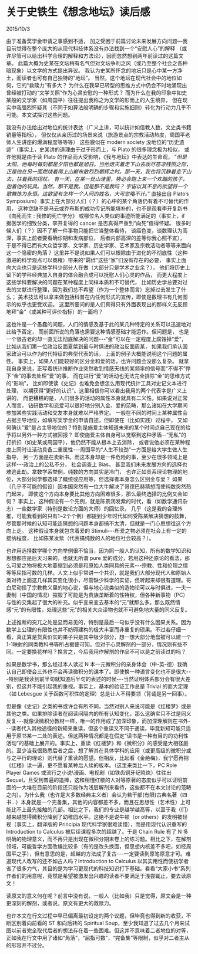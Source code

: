 # 关于史铁生《想念地坛》读后感
2015/10/3

由于准备奖学金申请之事感到不适，
加之受困于前篇讨论未来发展方向问题—我目前觉得在整个庞大的从现代科技体系没有办法找到一个“安慰人心”的解释
（或许尽管可以给出科学合理的解释和方法论），因而忽然想到两年前读过的这篇文章。
此篇大概为史某在文坛稍有名气但对文坛争利之风（或乃至整个社会之各种暗现象）以文学的方式提出异议。
我认为史某所怀念的地坛只是心中某一方净土，而读者也可有自己独特的“地坛”。
当然，这个地坛在现代社会中的地位如何，它的“救赎力”有多大？
为什么在我早已转型的思维方式中仍会不时地涌现出曾经被打动的“文学关照”作为心灵安慰的一种形式？
而为什么在我的印象中如史某般的文学家（如周国平）往往提出我称之为文学的形而上的人生境界，
但在现实中我强烈怀疑其（不同于如算法般明确的步骤和实施细则）转化为行动力几乎不可能。本文试探讨这些问题。

我没有办法给出对地位的统计表达（广义上讲，可以统计如信教人数，文史类书籍销量等指标），
但仅仅从亲历过的场景来说（旅游景点的宗教活动热度，周国平老师人生讲座的爆满程度等等等）
这些貌似在 modern society 没地位的“历史遗迹”（事实上，史某讲的道理由于过于形而上，与 Plato 的很多理念极为相似，
或许他就是由于读 Plato 的作品而大受影响，《我与地坛》中表达的生命观，
“_但是太阳，他每时每刻都是夕阳也都是旭日。当他熄灭着走下山去收尽苍凉残照之际，
正是他在另一面燃烧着爬上山巅布散烈烈朝辉之时。那一天，我也将沉静着走下山去，扶着我的拐杖。
有一天，在某一处山洼里，势必会跑上来一个欢蹦的孩子，抱着他的玩具。当然，那不是我。但是那不是我吗？
宇宙以其不息的欲望将一个歌舞炼为永恒。这欲望有怎样一个人间的姓名，大可忽略不计。_”
直接出自 Plato’s Symposium）事实上在大部分人们（？）的心中的某个角落仍有着不可替代的作用，
这种空缺不是马云或乔布斯的成功传记所能填补的，也不是观看李开复新书《向死而生 : 我修的死亡学分》
或哪位名人类似的事迹所能满足的（事实上，if 据医学的细致分类，李开复得的 cancer 是否真得严重到“向死”值得怀疑。
很多时候人们（？）因不了解一件事物只能把它当整体看待，
谈癌色变，谈数理认为高深，事实上前者要看确诊期和发病部位，
后者内部高深的差等你我心照不宣）， 
于是不得已而有大众哲学家、文学家、历史学家、艺术家及宗教活动者等等来面向这一个隐密的角落？
这里并不是说如果人们可以根除由于进化的不彻底性（这种激进的科学观点可以商榷）带来的“羁绊”这些“家”们没有存在的必要，
事实上面向大众也只是这些学科少部分人在做（大部分只是学术之业余？），
他们将历史上留下的学科经典加入自身的体会融合成可以抚慰人们心灵的作品，
而更大程度上这些学科要解决的问题在某种程度上同样本质和不可替代，
比如历史学总要对过去的文献进行整理，因为我们总不希望（作为一个整体而言）忘掉过去发生了什么；
美术技法可以拿来做包括科普在内任何形式的宣传，即使是数理书有几何图示的似乎也更受欢迎。
这里所要问的是人们真得只有外面表现出的那样义无反顾地拜“金”（或某种可评价指标）的一面吗？

这也许是一个愚蠢的问题，人们的情感及基于此的某几种特定的关系可以迅速地对此给予否定，
而前面所说的角落也需要这种情感基础才能运作。但问题是，
也是一个很古老的却一直无法彻底解决的问题---“金”可以在一定程度上腐蚀掉“爱”，
比如从我们第一位政治反面夏桀到最与时俱进的政治反面周某，
如果我们承认国家政治可以作为时代特征的典型代表的话，
上面的例子大概能说明这个问题的属性。
事实上，如果人们能较好的区分金和爱的话，也许问题会没那么复杂。
就拿我自身来说，正写着统计推断作业突然收到情感天线的某频率的信号而“不得不”停下“金”的事去处理“爱”的事，
而在进行“爱”的活动也无法完全排除“金”的思维方式的“影响”，
比如即使读《史记》也难免会想怎么用现代统计工具对史记文本进行处理，
以期获得“更好的认识”。这里相信你可以看出我用的两个代表字是广义上讲的，
而更糟糕的是，人们很多的活动的属性本身就具有二义性。如果说对正常人而言，
钻研数学和恋爱可以很好地分别入金、爱的范畴，那么诸如在大学期间参加某些实践活动和交友本身就难以严格界定。
一般在不同的时间上某种属性会占据主导地位，如填写奖学金的申请自述，但即使在（比如实践）过程中，
又如何确认“爱”是占主导地位的？特别是施爱主体知道未来的某个时间点自己现在的给予将以另外一种方式被回报？
即使施爱主体自身可以觉察到这种矛盾--“无私”的打折扣（如史某或周国平），他仍然不能从根本上去消除，
或者说他必须在某种程度上同时让活动具备二重属性---周国平的“人生不较劲”一方面是给大学生做人生指导，
另一方面是在卖新书。而这本身却是一件危险的事，至少在很多领域上是这样---政治上的公私不分，
社会调查上 Bias。 甚至我们未来发展方向的选择也难逃此劫。拿数学系举例，纯数的方向其实是冷门，
也许正如贵系理论物理的地位，大部分同学都选择了概统或应用等，但选择者本身怎么区别金与爱？
如果（几乎不可能的假设）因本国突然有一位大牛解决了哥德巴赫猜想而使纯数突然热门起来，
即使这个方向本身要比其他方向困难很多，那么最终选择的比例又会如何？
事实上，这种假设有一个先例，就是陈景润发紫的时代，看（如数学通讯杂志）一些数学家（特别是数论方面的大师）的回忆录，
几乎（这是我的合理外推，可能我看到的只有1~2个个例）都提到少年时代如何受陈某解决猜想的鼓舞，
尽管那时候的认知可能连猜想的问题本身都搞不太清，但就是一门心思想往这个方向上走。
这种假设本身就包含着爱的 Stimuli---所爱之物必须在社会上有一定的接纳程度，
比如陈某发紫（代表搞纯数的人的地位社会较高？）。

也许用选择数学哪个方向举例很不恰当，因为照一般人的认知，所有的数学知识和思想都应是后天习来的，也就无所谓 pure 爱的成分，若用这种还原论的看法，那么可爱之物将极大地萎缩到必须是和原始人类同具的元素---宗教、性和伦理之情等等屈指可数的几样。人文上似乎常讲一个共识，就是我们大部分现代人和原始人类对待上面这几样其实变化很小，尽管缺少科学的实证，但听起来却很有道理。哥白尼动摇了宗教教义里的地心说，但与地心说类似的造物论可以与时俱进，一夫一妻制（中国的情况）摧毁了可能是为贵族垄断着的性特权，但各种新事物（PC）与性的交集起了很大的补充。似乎变来变去基本的“元”就那么多。那么既然情感“元”的有限性，处理这些“元”的相关大众读物也就不可避免地大量的同义反复。

上述推断的突兀之处是显而易见的，特别是最后一句似乎没有什么因果关系。因为数学上公理的有限性也并不妨碍建构的极大丰富而非重复的硕果。不过若仔细一看，真正算是货真价实的果子只是其中极少部分，想一想大部分地盘被可以建一个1-1映射的同类教科书等所占据便可知。但对于心灵解剂的一部分，情况则有些不同。一定要换花样吗？换言之，今后我用作解剂的作品不可以是之前读过的吗？

如果是数学书，那么经过本人读过 N 本一元微积分的亲身体会（中-英-德）我确认自己即使会三外也不会再读微积分的课本了。即使换一种语言变化也不是很大---特别是我读到前半句就知道后半句的表述的时候---当然证明体系部分会有很大差别，但这并不能引起我的重视。事实上，基本的验证工作总是 Trivial 的而大定理（如 Lebesgue 关于函数可积性的定理）总是让人不得要领（背诵是另一回事）。

但是像《史记》之类的书或许会有所不同，当然对别人来说可能是《红楼梦》或是其他之类。如果排除读者在阅读间隔内的所有认知变化，那么这确实只不过是同义反复---就像读微积分教材一样，唯一的作用成了加深印象，而加深理解则在书外---读者代入其他途径的新知来重读，但这个重读又不同于通读，毕竟新知可能只适用于原书某一二处的表述。但这两种情况都是在假定“读书是一种有目的的功利性活动”的基础上展开的。事实上，重读《红楼梦》和《微积分》的感受是大相径庭的。至少当我很熟悉后者之后，想了解其在具体学科的应用（或更高级的微积分或与之平行的理论）则代替了重读的愿望。但相反，比起看《金艵梅》，我宁愿再把《红楼》读一遍，更不愿看某种后人续的版本。（这里来类比一下，PC Role Player Games 或流行之小说\漫画、电视剧（如铁齿铜牙纪晓岚）往往出 Sequel，且受到普遍的追捧，这和稍懂红楼的人对等原著的态度似乎可以证明前面的一大堆在目前的阶段还只能作为浅层解剂来看待，这些都不在本文讨论的范畴之内）。为什么我（也许是大多数经典主义者）会认为若干部(有限)古典名著（四书…）本身就是一个完备集，其他的内容都差不多，而且在思想性（艺术性）上可能比不上最先接触的几部。相比之下，我们的专业是越学越高等，以至于我（们）越来越觉得微积分降到了幼稚园水平。这绝不是说牛顿（or others）的发明被轻视（事实上，翻译版的 Principia 现代科学家很难读懂），而是用现代认识重写的
Introduction to Calculus 被后续课程多次的超越了。于是 Chain Rule 有了 N 多明确的物理意义，而不再只是出现在微积分期末卷上的练习题。相比之下，在解剂领域，可能哲学方面改编比较多（有的是改头换面，但思想内核差不多吧，如经周国平之手），但有意思的是，超越的方法成了复古---一定要读到原笔原意才可。难道现代人改写的还不如古人吗？Introduction to Calculus 以其实用性而使初学者省了很多力气，其目的是为学习更现代的科技知识打下基础。看看“大家小书”系列作者们的用意呢，竟然是希望被激发出兴趣的读者不要满足于浅尝辄止，要去读原文！

读原文的意义何在呢？前言中没有说，一般人（比如我）只是觉得，原文会是一种更深刻的解剂，或者说，原文有更大的救赎力。

也许本文在行文过程中早已偏离最初设定的两个议题，但毕竟也得到新的收获，不断区别着向前看的 ST 和向后转的 Spiritual Soup，至少我知道了过去几个月来试图以前者完全取代后者的想法存在着一些困难。但这并不意味着二者地位的对等，正如我在行文中用了诸如“角落”，“屈指可数”，“完备集”等限制，似乎对二者主从的形容并不过分。

